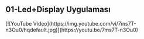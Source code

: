 <h2>01-Led+Display Uygulaması</h2>
[![YouTube Video](https://img.youtube.com/vi/7ms7T-n3Ou0/hqdefault.jpg)](https://youtu.be/7ms7T-n3Ou0)

